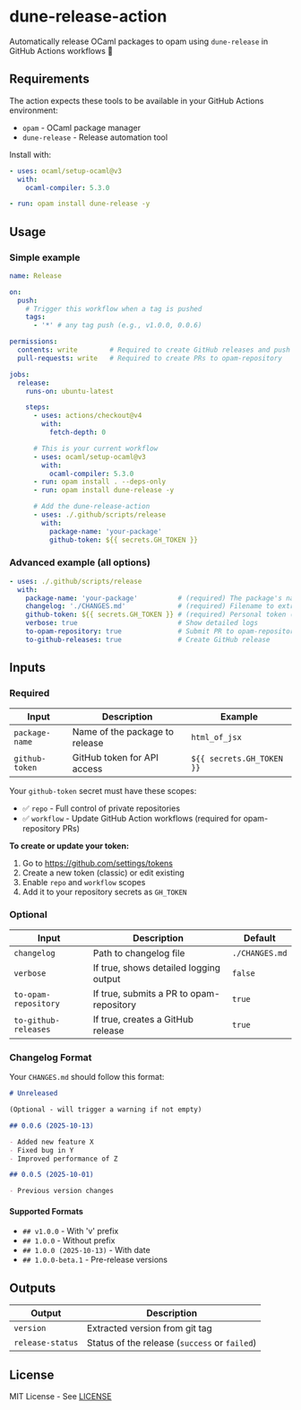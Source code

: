 # dune-release-action

Automatically release OCaml packages to opam using `dune-release` in GitHub Actions workflows 🚀

## Requirements

The action expects these tools to be available in your GitHub Actions environment:
- `opam` - OCaml package manager
- `dune-release` - Release automation tool

Install with:
```yaml
- uses: ocaml/setup-ocaml@v3
  with:
    ocaml-compiler: 5.3.0

- run: opam install dune-release -y
```

## Usage

### Simple example

```yaml
name: Release

on:
  push:
    # Trigger this workflow when a tag is pushed
    tags:
      - '*' # any tag push (e.g., v1.0.0, 0.0.6)

permissions:
  contents: write        # Required to create GitHub releases and push commits
  pull-requests: write   # Required to create PRs to opam-repository

jobs:
  release:
    runs-on: ubuntu-latest

    steps:
      - uses: actions/checkout@v4
        with:
          fetch-depth: 0

      # This is your current workflow
      - uses: ocaml/setup-ocaml@v3
        with:
          ocaml-compiler: 5.3.0
      - run: opam install . --deps-only
      - run: opam install dune-release -y

      # Add the dune-release-action
      - uses: ./.github/scripts/release
        with:
          package-name: 'your-package'
          github-token: ${{ secrets.GH_TOKEN }}
```

### Advanced example (all options)

```yaml
- uses: ./.github/scripts/release
  with:
    package-name: 'your-package'          # (required) The package's name to publish to the opam-repository
    changelog: './CHANGES.md'             # (required) Filename to extract PR descriptions and validate tag
    github-token: ${{ secrets.GH_TOKEN }} # (required) Personal token (classic) with `repo` and `workflow` scopes
    verbose: true                         # Show detailed logs
    to-opam-repository: true              # Submit PR to opam-repository
    to-github-releases: true              # Create GitHub release
```

## Inputs

### Required

| Input | Description | Example |
|-------|-------------|---------|
| `package-name` | Name of the package to release | `html_of_jsx` |
| `github-token` | GitHub token for API access | `${{ secrets.GH_TOKEN }}` |

Your `github-token` secret must have these scopes:
- ✅ `repo` - Full control of private repositories
- ✅ `workflow` - Update GitHub Action workflows (required for opam-repository PRs)

**To create or update your token:**

1. Go to https://github.com/settings/tokens
2. Create a new token (classic) or edit existing
3. Enable `repo` and `workflow` scopes
4. Add it to your repository secrets as `GH_TOKEN`

### Optional

| Input | Description | Default |
|-------|-------------|---------|
| `changelog` | Path to changelog file | `./CHANGES.md` |
| `verbose` | If true, shows detailed logging output | `false` |
| `to-opam-repository` | If true, submits a PR to opam-repository | `true` |
| `to-github-releases` | If true, creates a GitHub release | `true` |

### Changelog Format

Your `CHANGES.md` should follow this format:

```markdown
# Unreleased

(Optional - will trigger a warning if not empty)

## 0.0.6 (2025-10-13)

- Added new feature X
- Fixed bug in Y
- Improved performance of Z

## 0.0.5 (2025-10-01)

- Previous version changes
```

#### Supported Formats

- `## v1.0.0` - With 'v' prefix
- `## 1.0.0` - Without prefix
- `## 1.0.0 (2025-10-13)` - With date
- `## 1.0.0-beta.1` - Pre-release versions

## Outputs

| Output | Description |
|--------|-------------|
| `version` | Extracted version from git tag |
| `release-status` | Status of the release (`success` or `failed`) |

## License

MIT License - See [LICENSE](./LICENSE)

